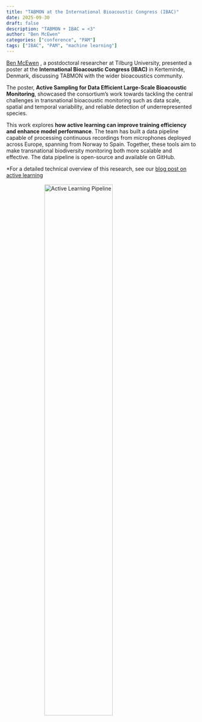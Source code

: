```yaml
---
title: "TABMON at the International Bioacoustic Congress (IBAC)"
date: 2025-09-30
draft: false
description: "TABMON + IBAC = <3"
author: "Ben McEwen"
categories: ["conference", "PAM"]
tags: ["IBAC", "PAM", "machine learning"]
---
```


[Ben McEwen](/team/) , a postdoctoral researcher at Tilburg University, presented a poster at the **International Bioacoustic Congress (IBAC)** in Kerteminde, Denmark, discussing TABMON with the wider bioacoustics community.

The poster, **Active Sampling for Data Efficient Large-Scale Bioacoustic Monitoring**, showcased the consortium’s work towards tackling the central challenges in transnational bioacoustic monitoring such as data scale, spatial and temporal variability, and reliable detection of underrepresented species.

This work explores **how active learning can improve training efficiency and enhance model performance**. The team has built a data pipeline capable of processing continuous recordings from microphones deployed across Europe, spanning from Norway to Spain. Together, these tools aim to make transnational biodiversity monitoring both more scalable and effective. The data pipeline is open-source and available on GitHub.

*For a detailed technical overview of this research, see our [blog post on active learning](/news/2025-09-active_learning/)

<img src="../../images/blogposts/ben_ibac.jpg" alt="Active Learning Pipeline" style="width: 60%; max-width: 500px; height: auto; display: block; margin: 1rem auto;">